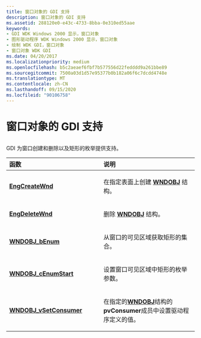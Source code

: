 ```yaml
---
title: 窗口对象的 GDI 支持
description: 窗口对象的 GDI 支持
ms.assetid: 288120e0-e43c-4733-8bba-0e310ed55aae
keywords:
- GDI WDK Windows 2000 显示，窗口对象
- 图形驱动程序 WDK Windows 2000 显示，窗口对象
- 绘制 WDK GDI，窗口对象
- 窗口对象 WDK GDI
ms.date: 04/20/2017
ms.localizationpriority: medium
ms.openlocfilehash: b5c2aeaef6fbf7b577556d22fedddd9a261bbe89
ms.sourcegitcommit: 7500a03d1d57e95377b0b182a06f6c7dcdd4748e
ms.translationtype: MT
ms.contentlocale: zh-CN
ms.lasthandoff: 09/15/2020
ms.locfileid: "90106758"
---
```

# <a name="gdi-support-for-window-objects"></a>窗口对象的 GDI 支持


## <span id="ddk_gdi_support_for_window_objects_gg"></span><span id="DDK_GDI_SUPPORT_FOR_WINDOW_OBJECTS_GG"></span>


GDI 为窗口创建和删除以及矩形的枚举提供支持。

<table>
<colgroup>
<col width="50%" />
<col width="50%" />
</colgroup>
<thead>
<tr class="header">
<th align="left">函数</th>
<th align="left">说明</th>
</tr>
</thead>
<tbody>
<tr class="odd">
<td align="left"><p><a href="/windows/desktop/api/winddi/nf-winddi-engcreatewnd" data-raw-source="[&lt;strong&gt;EngCreateWnd&lt;/strong&gt;](/windows/desktop/api/winddi/nf-winddi-engcreatewnd)"><strong>EngCreateWnd</strong></a></p></td>
<td align="left"><p>在指定表面上创建 <a href="/windows/desktop/api/winddi/ns-winddi-_wndobj" data-raw-source="[&lt;strong&gt;WNDOBJ&lt;/strong&gt;](/windows/desktop/api/winddi/ns-winddi-_wndobj)"><strong>WNDOBJ</strong></a> 结构。</p></td>
</tr>
<tr class="even">
<td align="left"><p><a href="/windows/desktop/api/winddi/nf-winddi-engdeletewnd" data-raw-source="[&lt;strong&gt;EngDeleteWnd&lt;/strong&gt;](/windows/desktop/api/winddi/nf-winddi-engdeletewnd)"><strong>EngDeleteWnd</strong></a></p></td>
<td align="left"><p>删除 <a href="/windows/desktop/api/winddi/ns-winddi-_wndobj" data-raw-source="[&lt;strong&gt;WNDOBJ&lt;/strong&gt;](/windows/desktop/api/winddi/ns-winddi-_wndobj)"><strong>WNDOBJ</strong></a> 结构。</p></td>
</tr>
<tr class="odd">
<td align="left"><p><a href="/windows/desktop/api/winddi/nf-winddi-wndobj_benum" data-raw-source="[&lt;strong&gt;WNDOBJ_bEnum&lt;/strong&gt;](/windows/desktop/api/winddi/nf-winddi-wndobj_benum)"><strong>WNDOBJ_bEnum</strong></a></p></td>
<td align="left"><p>从窗口的可见区域获取矩形的集合。</p></td>
</tr>
<tr class="even">
<td align="left"><p><a href="/windows/desktop/api/winddi/nf-winddi-wndobj_cenumstart" data-raw-source="[&lt;strong&gt;WNDOBJ_cEnumStart&lt;/strong&gt;](/windows/desktop/api/winddi/nf-winddi-wndobj_cenumstart)"><strong>WNDOBJ_cEnumStart</strong></a></p></td>
<td align="left"><p>设置窗口可见区域中矩形的枚举参数。</p></td>
</tr>
<tr class="odd">
<td align="left"><p><a href="/windows/desktop/api/winddi/nf-winddi-wndobj_vsetconsumer" data-raw-source="[&lt;strong&gt;WNDOBJ_vSetConsumer&lt;/strong&gt;](/windows/desktop/api/winddi/nf-winddi-wndobj_vsetconsumer)"><strong>WNDOBJ_vSetConsumer</strong></a></p></td>
<td align="left"><p>在指定的<a href="/windows/desktop/api/winddi/ns-winddi-_wndobj" data-raw-source="[&lt;strong&gt;WNDOBJ&lt;/strong&gt;](/windows/desktop/api/winddi/ns-winddi-_wndobj)"><strong>WNDOBJ</strong></a>结构的<strong>pvConsumer</strong>成员中设置驱动程序定义的值。</p></td>
</tr>
</tbody>
</table>

 

